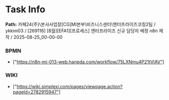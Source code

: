 # Task Info

**Path:** 카페24(주)\본사사업장\[CG]MI본부\비즈니스센터\엔터프라이즈코칭2팀 / ykkim03 / [269116] [8월][EFA1][프로세스] 엔터프라이즈 신규 담당자 배정 n8n 제작 / 2025-08-25_00-00-00

### BPMN
- ["https://n8n-mi-013-web.hanpda.com/workflow/75LXNmu4P21tVlAV"]

### WIKI
- ["https://wiki.simplexi.com/pages/viewpage.action?pageId=2782915947"]

